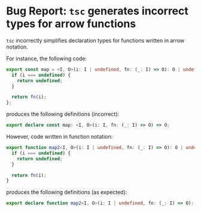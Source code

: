 # Bug Report: `tsc` generates incorrect types for arrow functions

`tsc` incorrectly simplifies declaration types for functions written in arrow notation.

For instance, the following code:

```typescript
export const map = <I, O>(i: I | undefined, fn: (_: I) => O): O | undefined => {
  if (i === undefined) {
    return undefined;
  }

  return fn(i);
};
```

produces the following definitions (incorrect):

```typescript
export declare const map: <I, O>(i: I, fn: (_: I) => O) => O;
```

However, code written in function notation:

```typescript
export function map2<I, O>(i: I | undefined, fn: (_: I) => O): O | undefined {
  if (i === undefined) {
    return undefined;
  }

  return fn(i);
}
```

produces the following definitions (as expected):

```typescript
export declare function map2<I, O>(i: I | undefined, fn: (_: I) => O): O | undefined;
```
